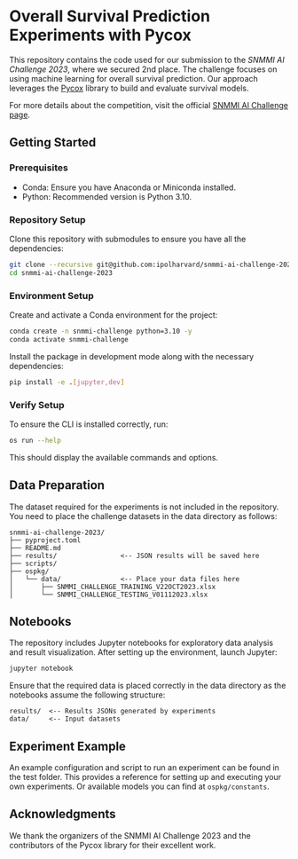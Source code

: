 # Overall Survival Prediction Experiments with Pycox

This repository contains the code used for our submission to the *SNMMI AI Challenge 2023*,
where we secured 2nd place. The challenge focuses on using machine learning for overall survival
prediction. Our approach leverages the [Pycox](https://github.com/havakv/pycox) library to build and evaluate survival models.

For more details about the competition, visit the official [SNMMI AI Challenge page](https://sites.snmmi.org/Therapy/SNMMI-THERAPY/AI_Challenge.aspx).

## Getting Started

### Prerequisites

- Conda: Ensure you have Anaconda or Miniconda installed.
- Python: Recommended version is Python 3.10.

### Repository Setup

Clone this repository with submodules to ensure you have all the dependencies:

```bash
git clone --recursive git@github.com:ipolharvard/snmmi-ai-challenge-2023.git
cd snmmi-ai-challenge-2023
```

### Environment Setup

Create and activate a Conda environment for the project:

```bash
conda create -n snmmi-challenge python=3.10 -y
conda activate snmmi-challenge
```

Install the package in development mode along with the necessary dependencies:

```bash
pip install -e .[jupyter,dev]
```

### Verify Setup

To ensure the CLI is installed correctly, run:

```bash
os run --help
```

This should display the available commands and options.

## Data Preparation

The dataset required for the experiments is not included in the repository. You need to place the
challenge datasets in the data directory as follows:

```
snmmi-ai-challenge-2023/
├── pyproject.toml
├── README.md
├── results/                <-- JSON results will be saved here
├── scripts/
├── ospkg/
│   └── data/               <-- Place your data files here
│       ├── SNMMI_CHALLENGE_TRAINING_V22OCT2023.xlsx
│       └── SNMMI_CHALLENGE_TESTING_V01112023.xlsx
```

## Notebooks

The repository includes Jupyter notebooks for exploratory data analysis and result visualization.
After setting up the environment, launch Jupyter:

```bash
jupyter notebook
```

Ensure that the required data is placed correctly in the data directory as the notebooks assume the following structure:

```
results/  <-- Results JSONs generated by experiments
data/     <-- Input datasets
```

## Experiment Example

An example configuration and script to run an experiment can be found in the test folder.
This provides a reference for setting up and executing your own experiments.
Or available models you can find at `ospkg/constants`.

## Acknowledgments

We thank the organizers of the SNMMI AI Challenge 2023 and the contributors of the Pycox library for
their excellent work.
